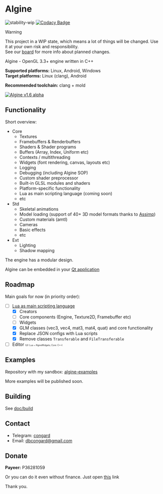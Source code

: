 # Algine

![stability-wip](https://img.shields.io/badge/Stability-WIP-lightgrey.svg)
[![Codacy Badge](https://api.codacy.com/project/badge/Grade/40d3479da92040c79c5570336aff3697)](https://www.codacy.com/manual/congard/algine?utm_source=github.com&amp;utm_medium=referral&amp;utm_content=congard/algine&amp;utm_campaign=Badge_Grade)

> [!WARNING]
> This project in a WIP state, which means a lot of things will be changed.
> Use it at your own risk and responsibility.
> <br>See our [board](https://github.com/users/congard/projects/2/) for more info about planned changes.

Algine - OpenGL 3.3+ engine written in C++

**Supported platforms:** Linux, Android, Windows
<br>**Target platforms:** Linux (clang), Android

**Recommended toolchain:** clang + mold

[![Algine v1.6 alpha](pictures/1.png)](https://youtu.be/pYUXtRl-LTs)

## Functionality

Short overview:

* Core
  * Textures
  * Framebuffers & Renderbuffers
  * Shaders & Shader programs
  * Buffers (Array, Index, Uniform etc)
  * Contexts / multithreading
  * Widgets (font rendering, canvas, layouts etc)
  * Logging
  * Debugging (including Algine SOP)
  * Custom shader preprocessor
  * Built-in GLSL modules and shaders
  * Platform-specific functionality
  * Lua as main scripting language (coming soon)
  * etc
* Std
  * Skeletal animations
  * Model loading (support of 40+ 3D model formats thanks to [Assimp](https://github.com/assimp/assimp))
  * Custom materials (amtl)
  * Cameras
  * Basic effects
  * etc
* Ext
  * Lighting
  * Shadow mapping

The engine has a modular design.

Algine can be embedded in your [Qt application](doc/build/README.md)

## Roadmap

Main goals for now (in priority order):

- [ ] [Lua as main scripting language](doc/lua.md)
  - [x] Creators
  - [ ] Core components (Engine, Texture2D, Framebuffer etc)
  - [ ] Widgets
  - [x] GLM classes (vec3, vec4, mat3, mat4, quat) and core functionality
  - [x] Replace JSON configs with Lua scripts
  - [x] Remove classes `Transferable` and `FileTransferable`
- [ ] Editor <span style="font-size:0.5em">(UI: Lua + AlgineWidgets; Core: C++)</span>

## Examples

Repository with my sandbox: [algine-examples](https://github.com/congard/algine-examples)

More examples will be published soon.

## Building

See [doc/build](doc/build/README.md)

## Contact

*   Telegram: [congard](https://t.me/congard)
*   Email: [dbcongard@gmail.com](mailto:dbcongard@gmail.com)

## Donate

<b>Payeer:</b> P36281059

Or you can do it even without finance. Just open [this](http://fainbory.com/8aWY) link

Thank you.
